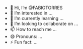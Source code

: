 - 👋 Hi, I’m @FABIOTORRES
- 👀 I’m interested in ...
- 🌱 I’m currently learning ...
- 💞️ I’m looking to collaborate on ...
- 📫 How to reach me ...
- 😄 Pronouns: ...
- ⚡ Fun fact: ...

<!---
FATEBAN/FATEBAN is a ✨ special ✨ repository because its `README.md` (this file) appears on your GitHub profile.
You can click the Preview link to take a look at your changes.
--->
